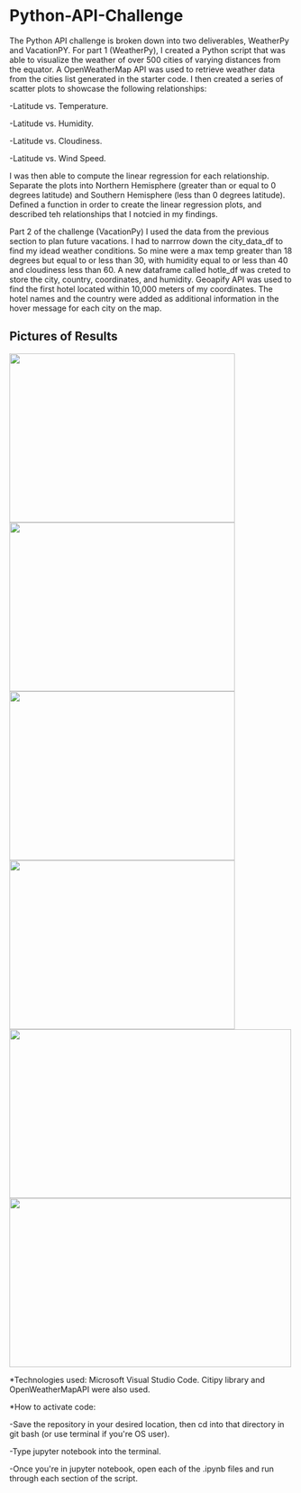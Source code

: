# Python-API-Challenge

The Python API challenge is broken down into two deliverables, WeatherPy and VacationPY. For part 1 (WeatherPy), I created a Python
script that was able to visualize the weather of over 500 cities of varying distances from the equator. A OpenWeatherMap API was used to retrieve 
weather data from the cities list generated in the starter code. I then created a series of scatter plots to showcase the following relationships:

-Latitude vs. Temperature.

-Latitude vs. Humidity.

-Latitude vs. Cloudiness.

-Latitude vs. Wind Speed.

I was then able to compute the linear regression for each relationship. Separate the plots into Northern Hemisphere (greater than or equal to 0 degrees latitude) 
and Southern Hemisphere (less than 0 degrees latitude). Defined a function in order to create the linear regression plots, and described teh relationships that
I notcied in my findings.

Part 2 of the challenge (VacationPy) I used the data from the previous section to plan future vacations. I had to narrrow down the city_data_df to find
my idead weather conditions. So mine were a max temp greater than 18 degrees but equal to or less than 30, with humidity equal to or less than 40 and 
cloudiness less than 60. A new dataframe called hotle_df was creted to store the city, country, coordinates, and humidity. Geoapify API was used to find the first hotel 
located within 10,000 meters of my coordinates. The hotel names and the country were added as additional information in the hover message for each city on the map.

## Pictures of Results

<img src="https://github.com/IRTakan/Python-API-Challenge/assets/132292790/f00039bb-b553-4fd9-aee0-007c55965403" width=400 height=300>

<img src="https://github.com/IRTakan/Python-API-Challenge/assets/132292790/6f02034d-792b-4584-b061-2cbce92bcda8" width=400 height=300>

<img src="https://github.com/IRTakan/Python-API-Challenge/assets/132292790/3501a5c5-40df-4211-b3f5-b876d52ce95f" width=400 height=300>

<img src ="https://github.com/IRTakan/Python-API-Challenge/assets/132292790/5954da2a-b453-4887-94aa-d0e771ff8f2e" width=400 height=300>

<img src ="https://github.com/IRTakan/Python-API-Challenge/assets/132292790/37a900a6-d5dc-47a7-82e9-31debd1cc4b7" width=500 height=300>

<img src ="https://github.com/IRTakan/Python-API-Challenge/assets/132292790/1f414d9b-cd31-45c6-81f1-83537550d1c2" width=500 height=300>

*Technologies used: Microsoft Visual Studio Code. Citipy library and OpenWeatherMapAPI were also used.

*How to activate code:

-Save the repository in your desired location, then cd into that directory in git bash (or use terminal if you're OS user).

-Type jupyter notebook into the terminal.

-Once you're in jupyter notebook, open each of the .ipynb files and run through each section of the script.
